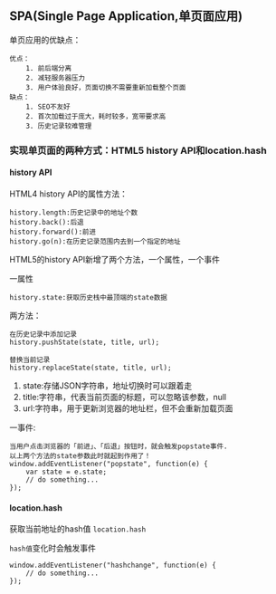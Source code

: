 ## SPA(Single Page Application,单页面应用)

单页应用的优缺点：

	优点：
		1. 前后端分离
		2. 减轻服务器压力
		3. 用户体验良好，页面切换不需要重新加载整个页面
	缺点：
		1. SEO不友好
		2. 首次加载过于庞大，耗时较多，宽带要求高
		3. 历史记录较难管理

### 实现单页面的两种方式：HTML5 history API和location.hash

#### history API

HTML4 history API的属性方法：

	history.length:历史记录中的地址个数
	history.back():后退
	history.forward():前进
	history.go(n):在历史记录范围内去到一个指定的地址

HTML5的history API新增了两个方法，一个属性，一个事件

一属性

	history.state:获取历史栈中最顶端的state数据

两方法：

	在历史记录中添加记录
	history.pushState(state, title, url);

	替换当前记录
	history.replaceState(state, title, url);

	
1. state:存储JSON字符串，地址切换时可以跟着走
2. title:字符串，代表当前页面的标题，可以忽略该参数，null
3. url:字符串，用于更新浏览器的地址栏，但不会重新加载页面

一事件:
	
	当用户点击浏览器的「前进」、「后退」按钮时，就会触发popstate事件.
	以上两个方法的state参数此时就起到作用了！
	window.addEventListener("popstate", function(e) {
	    var state = e.state;
	    // do something...
	});

#### location.hash

获取当前地址的hash值
	```
	location.hash
	```
	
`hash值`变化时会触发事件

	window.addEventListener("hashchange", function(e) {
	    // do something...
	});
